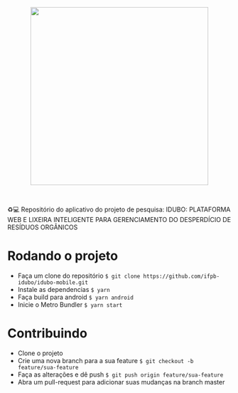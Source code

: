 <p align="center">
  <img height=400 src="https://i.ibb.co/jf69NdZ/logoidubo.png">
</p><br>

♻💻 Repositório do aplicativo do projeto de pesquisa: IDUBO: PLATAFORMA WEB E LIXEIRA INTELIGENTE PARA GERENCIAMENTO DO DESPERDÍCIO DE RESÍDUOS ORGÂNICOS

# Rodando o projeto

- Faça um clone do repositório ```$ git clone https://github.com/ifpb-idubo/idubo-mobile.git```
- Instale as dependencias ```$ yarn```
- Faça build para android ```$ yarn android```
- Inicie o Metro Bundler ```$ yarn start```

# Contribuindo

- Clone o projeto
- Crie uma nova branch para a sua feature ```$ git checkout -b feature/sua-feature```
- Faça as alterações e dê push ```$ git push origin feature/sua-feature```
- Abra um pull-request para adicionar suas mudanças na branch master
